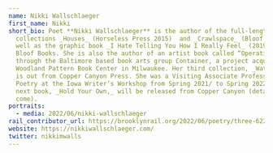 ```yaml
---
name: Nikki Wallschlaeger
first_name: Nikki
short_bio: Poet **Nikki Wallschlaeger** is the author of the full-length
  collections _Houses_ (Horseless Press 2015)  and _Crawlspace_ (Bloof 2017) as
  well as the graphic book _I Hate Telling You How I Really Feel_ (2019) from
  Bloof Books. She is also the author of an artist book called “Operation USA”
  through the Baltimore based book arts group Container, a project acquired by
  Woodland Pattern Book Center in Milwaukee. Her third collection, _Waterbaby,_
  is out from Copper Canyon Press. She was a Visiting Associate Professor of
  Poetry at the Iowa Writer’s Workshop from Spring 2021/ to Spring 2022. Her
  next book, _Hold Your Own,_ will be released from Copper Canyon (details to
  come).
portraits:
  - media: 2022/06/nikki-wallschlaeger
rail_contributor_url: https://brooklynrail.org/2022/06/poetry/three-622
website: https://nikkiwallschlaeger.com/
twitter: nikkimwalls
---
```


